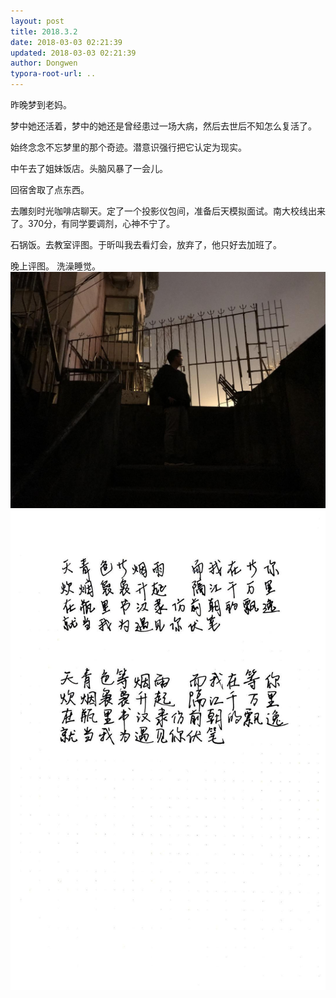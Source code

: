 ```yaml
---
layout: post
title: 2018.3.2
date: 2018-03-03 02:21:39
updated: 2018-03-03 02:21:39
author: Dongwen
typora-root-url: ..
---
```




昨晚梦到老妈。

梦中她还活着，梦中的她还是曾经患过一场大病，然后去世后不知怎么复活了。

始终念念不忘梦里的那个奇迹。潜意识强行把它认定为现实。

中午去了姐妹饭店。头脑风暴了一会儿。

回宿舍取了点东西。

去雕刻时光咖啡店聊天。定了一个投影仪包间，准备后天模拟面试。南大校线出来了。370分，有同学要调剂，心神不宁了。

石锅饭。去教室评图。于昕叫我去看灯会，放弃了，他只好去加班了。

晚上评图。
洗澡睡觉。  ![](/img/in-post/x48850898.jpg)
![](/img/in-post/x48850899.jpg)
